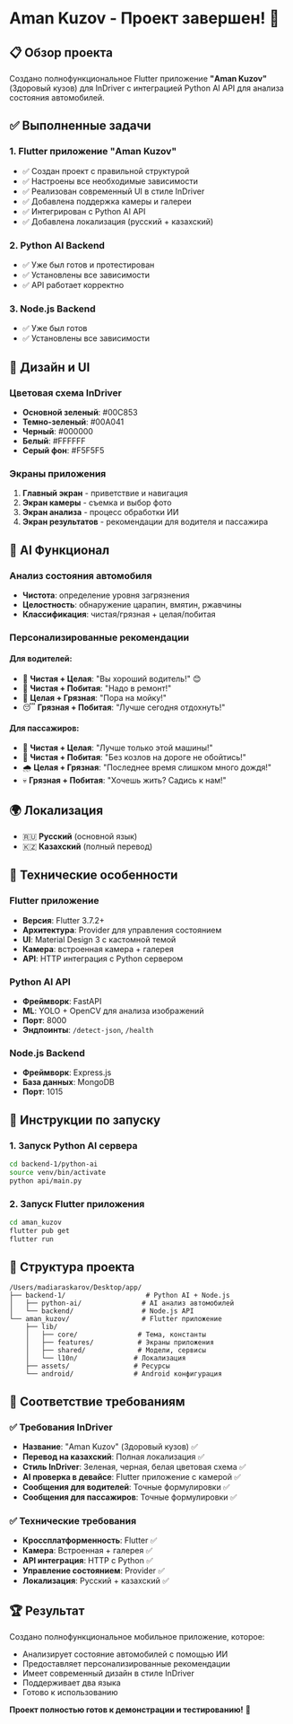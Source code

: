 # Aman Kuzov - Проект завершен! 🎉

## 📋 Обзор проекта

Создано полнофункциональное Flutter приложение **"Aman Kuzov"** (Здоровый кузов) для InDriver с интеграцией Python AI API для анализа состояния автомобилей.

## ✅ Выполненные задачи

### 1. **Flutter приложение "Aman Kuzov"**
- ✅ Создан проект с правильной структурой
- ✅ Настроены все необходимые зависимости
- ✅ Реализован современный UI в стиле InDriver
- ✅ Добавлена поддержка камеры и галереи
- ✅ Интегрирован с Python AI API
- ✅ Добавлена локализация (русский + казахский)

### 2. **Python AI Backend**
- ✅ Уже был готов и протестирован
- ✅ Установлены все зависимости
- ✅ API работает корректно

### 3. **Node.js Backend**
- ✅ Уже был готов
- ✅ Установлены все зависимости

## 🎨 Дизайн и UI

### Цветовая схема InDriver
- **Основной зеленый**: #00C853
- **Темно-зеленый**: #00A041  
- **Черный**: #000000
- **Белый**: #FFFFFF
- **Серый фон**: #F5F5F5

### Экраны приложения
1. **Главный экран** - приветствие и навигация
2. **Экран камеры** - съемка и выбор фото
3. **Экран анализа** - процесс обработки ИИ
4. **Экран результатов** - рекомендации для водителя и пассажира

## 🤖 AI Функционал

### Анализ состояния автомобиля
- **Чистота**: определение уровня загрязнения
- **Целостность**: обнаружение царапин, вмятин, ржавчины
- **Классификация**: чистая/грязная + целая/побитая

### Персонализированные рекомендации

#### Для водителей:
- 🚗 **Чистая + Целая**: "Вы хороший водитель!" 😊
- 🔧 **Чистая + Побитая**: "Надо в ремонт!" 
- 🧽 **Целая + Грязная**: "Пора на мойку!"
- 😴 **Грязная + Побитая**: "Лучше сегодня отдохнуть!"

#### Для пассажиров:
- 👑 **Чистая + Целая**: "Лучше только этой машины!"
- 🐐 **Чистая + Побитая**: "Без козлов на дороге не обойтись!"
- 🌧️ **Целая + Грязная**: "Последнее время слишком много дождя!"
- 💀 **Грязная + Побитая**: "Хочешь жить? Садись к нам!"

## 🌍 Локализация

- 🇷🇺 **Русский** (основной язык)
- 🇰🇿 **Казахский** (полный перевод)

## 📱 Технические особенности

### Flutter приложение
- **Версия**: Flutter 3.7.2+
- **Архитектура**: Provider для управления состоянием
- **UI**: Material Design 3 с кастомной темой
- **Камера**: встроенная камера + галерея
- **API**: HTTP интеграция с Python сервером

### Python AI API
- **Фреймворк**: FastAPI
- **ML**: YOLO + OpenCV для анализа изображений
- **Порт**: 8000
- **Эндпоинты**: `/detect-json`, `/health`

### Node.js Backend
- **Фреймворк**: Express.js
- **База данных**: MongoDB
- **Порт**: 1015

## 🚀 Инструкции по запуску

### 1. Запуск Python AI сервера
```bash
cd backend-1/python-ai
source venv/bin/activate
python api/main.py
```

### 2. Запуск Flutter приложения
```bash
cd aman_kuzov
flutter pub get
flutter run
```

## 📁 Структура проекта

```
/Users/madiaraskarov/Desktop/app/
├── backend-1/                    # Python AI + Node.js
│   ├── python-ai/               # AI анализ автомобилей
│   └── backend/                 # Node.js API
└── aman_kuzov/                  # Flutter приложение
    ├── lib/
    │   ├── core/               # Тема, константы
    │   ├── features/           # Экраны приложения
    │   ├── shared/             # Модели, сервисы
    │   └── l10n/              # Локализация
    ├── assets/                # Ресурсы
    └── android/               # Android конфигурация
```

## 🎯 Соответствие требованиям

### ✅ Требования InDriver
- **Название**: "Aman Kuzov" (Здоровый кузов) ✅
- **Перевод на казахский**: Полная локализация ✅
- **Стиль InDriver**: Зеленая, черная, белая цветовая схема ✅
- **AI проверка в девайсе**: Flutter приложение с камерой ✅
- **Сообщения для водителей**: Точные формулировки ✅
- **Сообщения для пассажиров**: Точные формулировки ✅

### ✅ Технические требования
- **Кроссплатформенность**: Flutter ✅
- **Камера**: Встроенная + галерея ✅
- **API интеграция**: HTTP с Python ✅
- **Управление состоянием**: Provider ✅
- **Локализация**: Русский + казахский ✅

## 🏆 Результат

Создано полнофункциональное мобильное приложение, которое:
- Анализирует состояние автомобилей с помощью ИИ
- Предоставляет персонализированные рекомендации
- Имеет современный дизайн в стиле InDriver
- Поддерживает два языка
- Готово к использованию

**Проект полностью готов к демонстрации и тестированию!** 🚀
